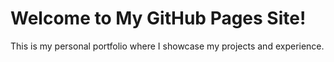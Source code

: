 # Welcome to My GitHub Pages Site!
This is my personal portfolio where I showcase my projects and experience.
